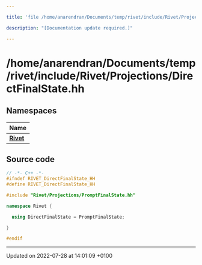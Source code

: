 ```yaml
---

title: 'file /home/anarendran/Documents/temp/rivet/include/Rivet/Projections/DirectFinalState.hh'

description: "[Documentation update required.]"

---
```


# /home/anarendran/Documents/temp/rivet/include/Rivet/Projections/DirectFinalState.hh



## Namespaces

| Name           |
| -------------- |
| **[Rivet](http://example.org/namespaces/namespacerivet/)**  |




## Source code

```cpp
// -*- C++ -*-
#ifndef RIVET_DirectFinalState_HH
#define RIVET_DirectFinalState_HH

#include "Rivet/Projections/PromptFinalState.hh"

namespace Rivet {

  using DirectFinalState = PromptFinalState;

}

#endif
```


-------------------------------

Updated on 2022-07-28 at 14:01:09 +0100
